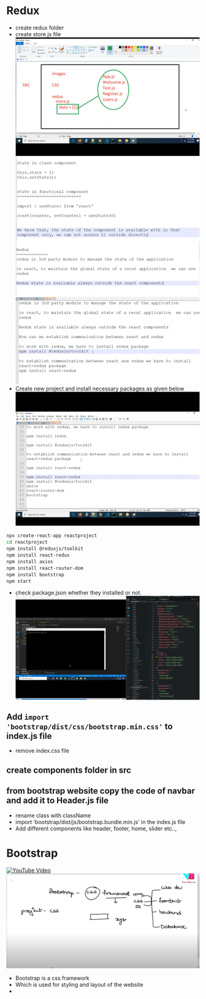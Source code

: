 # Redux
* create redux folder
* create store.js file
![alt text](images/img1.png)
![alt text](images/img2.png)
![alt text](images/img3.png)
![alt text](images/img4.png)
* Create new project and install necessary packages as given below
![alt text](images/img5.png)
```sh
npx create-react-app reactproject
cd reactproject
npm install @reduxjs/toolkit 
npm install react-redux
npm install axios
npm install react-router-dom
npm install bootstrap
npm start
```
* check package.json whether they installed or not.
![alt text](images/img6.png)
## Add `import 'bootstrap/dist/css/bootstrap.min.css'` to index.js file
* remove index.css file
## create components folder in src
## from bootstrap website copy the code of navbar and add it to Header.js file
* rename class with className
* import 'bootstrap/dist/js/bootstrap.bundle.min.js'
 in the index.js file
 * Add different components like  header, footer, home, slider etc..,

# Bootstrap
[![YouTube Video](https://img.youtube.com/vi/S-ri_In6qcA/0.jpg)](https://youtu.be/S-ri_In6qcA?si=r9Ex3xHH_jmvE_Iw)
![alt text](images/img7.png)
* Bootstrap is a css framework
* Which is used for styling and layout of the website
* 
 
 